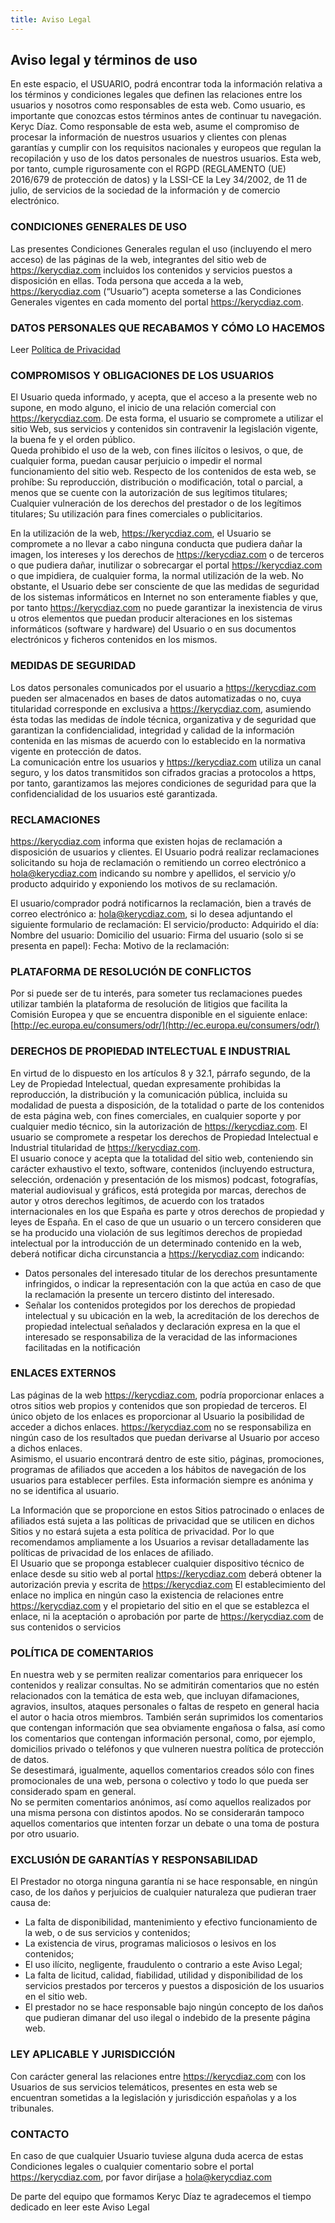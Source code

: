 ```yaml
---
title: Aviso Legal
---
```


## Aviso legal y términos de uso

En este espacio, el USUARIO, podrá encontrar toda la información relativa a los términos y condiciones legales que definen las relaciones entre los usuarios y nosotros como responsables de esta web. Como usuario, es importante que conozcas estos términos antes de continuar tu navegación. Keryc Díaz. Como responsable de esta web, asume el compromiso de procesar la información de nuestros usuarios y clientes con plenas garantías y cumplir con los requisitos nacionales y europeos que regulan la recopilación y uso de los datos personales de nuestros usuarios. Esta web, por tanto, cumple rigurosamente con el RGPD (REGLAMENTO (UE) 2016/679 de protección de datos) y la LSSI-CE la Ley 34/2002, de 11 de julio, de servicios de la sociedad de la información y de comercio electrónico.

### CONDICIONES GENERALES DE USO

Las presentes Condiciones Generales regulan el uso (incluyendo el mero acceso) de las páginas de la web, integrantes del sitio web de https://kerycdiaz.com incluidos los contenidos y servicios puestos a disposición en ellas. Toda persona que acceda a la web, https://kerycdiaz.com (“Usuario”) acepta someterse a las Condiciones Generales vigentes en cada momento del portal https://kerycdiaz.com.

### DATOS PERSONALES QUE RECABAMOS Y CÓMO LO HACEMOS

Leer [Política de Privacidad](https://kerycdiaz.com/politica-de-privacidad)

### COMPROMISOS Y OBLIGACIONES DE LOS USUARIOS

El Usuario queda informado, y acepta, que el acceso a la presente web no supone, en modo alguno, el inicio de una relación comercial con https://kerycdiaz.com. De esta forma, el usuario se compromete a utilizar el sitio Web, sus servicios y contenidos sin contravenir la legislación vigente, la buena fe y el orden público.  
Queda prohibido el uso de la web, con fines ilícitos o lesivos, o que, de cualquier forma, puedan causar perjuicio o impedir el normal funcionamiento del sitio web. Respecto de los contenidos de esta web, se prohíbe: Su reproducción, distribución o modificación, total o parcial, a menos que se cuente con la autorización de sus legítimos titulares; Cualquier vulneración de los derechos del prestador o de los legítimos titulares; Su utilización para fines comerciales o publicitarios.

En la utilización de la web, https://kerycdiaz.com, el Usuario se compromete a no llevar a cabo ninguna conducta que pudiera dañar la imagen, los intereses y los derechos de https://kerycdiaz.com o de terceros o que pudiera dañar, inutilizar o sobrecargar el portal https://kerycdiaz.com o que impidiera, de cualquier forma, la normal utilización de la web. No obstante, el Usuario debe ser consciente de que las medidas de seguridad de los sistemas informáticos en Internet no son enteramente fiables y que, por tanto https://kerycdiaz.com no puede garantizar la inexistencia de virus u otros elementos que puedan producir alteraciones en los sistemas informáticos (software y hardware) del Usuario o en sus documentos electrónicos y ficheros contenidos en los mismos.

### MEDIDAS DE SEGURIDAD

Los datos personales comunicados por el usuario a https://kerycdiaz.com pueden ser almacenados en bases de datos automatizadas o no, cuya titularidad corresponde en exclusiva a https://kerycdiaz.com, asumiendo ésta todas las medidas de índole técnica, organizativa y de seguridad que garantizan la confidencialidad, integridad y calidad de la información contenida en las mismas de acuerdo con lo establecido en la normativa vigente en protección de datos.  
La comunicación entre los usuarios y https://kerycdiaz.com utiliza un canal seguro, y los datos transmitidos son cifrados gracias a protocolos a https, por tanto, garantizamos las mejores condiciones de seguridad para que la confidencialidad de los usuarios esté garantizada.

### RECLAMACIONES

https://kerycdiaz.com informa que existen hojas de reclamación a disposición de usuarios y clientes. El Usuario podrá realizar reclamaciones solicitando su hoja de reclamación o remitiendo un correo electrónico a [hola@kerycdiaz.com](mailto:hola@kerycdiaz.com) indicando su nombre y apellidos, el servicio y/o producto adquirido y exponiendo los motivos de su reclamación.

El usuario/comprador podrá notificarnos la reclamación, bien a través de correo electrónico a: [hola@kerycdiaz.com](mailto:hola@kerycdiaz.com), si lo desea adjuntando el siguiente formulario de reclamación: El servicio/producto: Adquirido el día: Nombre del usuario: Domicilio del usuario: Firma del usuario (solo si se presenta en papel): Fecha: Motivo de la reclamación:

### PLATAFORMA DE RESOLUCIÓN DE CONFLICTOS

Por si puede ser de tu interés, para someter tus reclamaciones puedes utilizar también la plataforma de resolución de litigios que facilita la Comisión Europea y que se encuentra disponible en el siguiente enlace: [http://ec.europa.eu/consumers/odr/](http://ec.europa.eu/consumers/odr/)

### DERECHOS DE PROPIEDAD INTELECTUAL E INDUSTRIAL

En virtud de lo dispuesto en los artículos 8 y 32.1, párrafo segundo, de la Ley de Propiedad Intelectual, quedan expresamente prohibidas la reproducción, la distribución y la comunicación pública, incluida su modalidad de puesta a disposición, de la totalidad o parte de los contenidos de esta página web, con fines comerciales, en cualquier soporte y por cualquier medio técnico, sin la autorización de https://kerycdiaz.com. El usuario se compromete a respetar los derechos de Propiedad Intelectual e Industrial titularidad de https://kerycdiaz.com.  
El usuario conoce y acepta que la totalidad del sitio web, conteniendo sin carácter exhaustivo el texto, software, contenidos (incluyendo estructura, selección, ordenación y presentación de los mismos) podcast, fotografías, material audiovisual y gráficos, está protegida por marcas, derechos de autor y otros derechos legítimos, de acuerdo con los tratados internacionales en los que España es parte y otros derechos de propiedad y leyes de España. En el caso de que un usuario o un tercero consideren que se ha producido una violación de sus legítimos derechos de propiedad intelectual por la introducción de un determinado contenido en la web, deberá notificar dicha circunstancia a https://kerycdiaz.com indicando:

- Datos personales del interesado titular de los derechos presuntamente infringidos, o indicar la representación con la que actúa en caso de que la reclamación la presente un tercero distinto del interesado.
- Señalar los contenidos protegidos por los derechos de propiedad intelectual y su ubicación en la web, la acreditación de los derechos de propiedad intelectual señalados y declaración expresa en la que el interesado se responsabiliza de la veracidad de las informaciones facilitadas en la notificación

### ENLACES EXTERNOS

Las páginas de la web https://kerycdiaz.com, podría proporcionar enlaces a otros sitios web propios y contenidos que son propiedad de terceros. El único objeto de los enlaces es proporcionar al Usuario la posibilidad de acceder a dichos enlaces. https://kerycdiaz.com no se responsabiliza en ningún caso de los resultados que puedan derivarse al Usuario por acceso a dichos enlaces.  
Asimismo, el usuario encontrará dentro de este sitio, páginas, promociones, programas de afiliados que acceden a los hábitos de navegación de los usuarios para establecer perfiles. Esta información siempre es anónima y no se identifica al usuario.

La Información que se proporcione en estos Sitios patrocinado o enlaces de afiliados está sujeta a las políticas de privacidad que se utilicen en dichos Sitios y no estará sujeta a esta política de privacidad. Por lo que recomendamos ampliamente a los Usuarios a revisar detalladamente las políticas de privacidad de los enlaces de afiliado.  
El Usuario que se proponga establecer cualquier dispositivo técnico de enlace desde su sitio web al portal https://kerycdiaz.com deberá obtener la autorización previa y escrita de https://kerycdiaz.com El establecimiento del enlace no implica en ningún caso la existencia de relaciones entre https://kerycdiaz.com y el propietario del sitio en el que se establezca el enlace, ni la aceptación o aprobación por parte de https://kerycdiaz.com de sus contenidos o servicios

### POLÍTICA DE COMENTARIOS

En nuestra web y se permiten realizar comentarios para enriquecer los contenidos y realizar consultas. No se admitirán comentarios que no estén relacionados con la temática de esta web, que incluyan difamaciones, agravios, insultos, ataques personales o faltas de respeto en general hacia el autor o hacia otros miembros. También serán suprimidos los comentarios que contengan información que sea obviamente engañosa o falsa, así como los comentarios que contengan información personal, como, por ejemplo, domicilios privado o teléfonos y que vulneren nuestra política de protección de datos.  
Se desestimará, igualmente, aquellos comentarios creados sólo con fines promocionales de una web, persona o colectivo y todo lo que pueda ser considerado spam en general.  
No se permiten comentarios anónimos, así como aquellos realizados por una misma persona con distintos apodos. No se considerarán tampoco aquellos comentarios que intenten forzar un debate o una toma de postura por otro usuario.

### EXCLUSIÓN DE GARANTÍAS Y RESPONSABILIDAD

El Prestador no otorga ninguna garantía ni se hace responsable, en ningún caso, de los daños y perjuicios de cualquier naturaleza que pudieran traer causa de:

- La falta de disponibilidad, mantenimiento y efectivo funcionamiento de la web, o de sus servicios y contenidos;
- La existencia de virus, programas maliciosos o lesivos en los contenidos;
- El uso ilícito, negligente, fraudulento o contrario a este Aviso Legal;
- La falta de licitud, calidad, fiabilidad, utilidad y disponibilidad de los servicios prestados por terceros y puestos a disposición de los usuarios en el sitio web.
- El prestador no se hace responsable bajo ningún concepto de los daños que pudieran dimanar del uso ilegal o indebido de la presente página web.

### LEY APLICABLE Y JURISDICCIÓN

Con carácter general las relaciones entre https://kerycdiaz.com con los Usuarios de sus servicios telemáticos, presentes en esta web se encuentran sometidas a la legislación y jurisdicción españolas y a los tribunales.

### CONTACTO

En caso de que cualquier Usuario tuviese alguna duda acerca de estas Condiciones legales o cualquier comentario sobre el portal https://kerycdiaz.com, por favor diríjase a [hola@kerycdiaz.com](mailto:hola@kerycdiaz.com)

De parte del equipo que formamos Keryc Díaz te agradecemos el tiempo dedicado en leer este Aviso Legal
